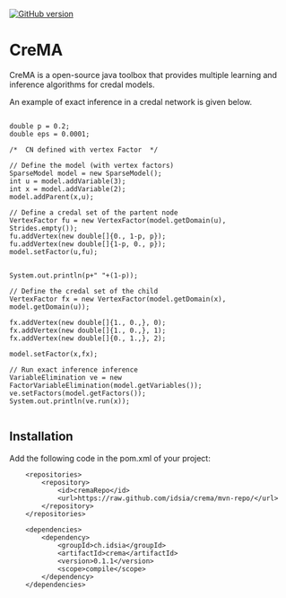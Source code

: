 [![GitHub version](https://badge.fury.io/gh/idsia%2Fcrema.svg)](https://badge.fury.io/gh/idsia%2Fcrema)
# CreMA

CreMA is a open-source java toolbox that provides multiple
learning and inference algorithms for credal models.

An example of exact inference in a credal network is given below.

```

double p = 0.2;
double eps = 0.0001;

/*  CN defined with vertex Factor  */

// Define the model (with vertex factors)
SparseModel model = new SparseModel();
int u = model.addVariable(3);
int x = model.addVariable(2);
model.addParent(x,u);

// Define a credal set of the partent node
VertexFactor fu = new VertexFactor(model.getDomain(u), Strides.empty());
fu.addVertex(new double[]{0., 1-p, p});
fu.addVertex(new double[]{1-p, 0., p});
model.setFactor(u,fu);


System.out.println(p+" "+(1-p));

// Define the credal set of the child
VertexFactor fx = new VertexFactor(model.getDomain(x), model.getDomain(u));

fx.addVertex(new double[]{1., 0.,}, 0);
fx.addVertex(new double[]{1., 0.,}, 1);
fx.addVertex(new double[]{0., 1.,}, 2);

model.setFactor(x,fx);

// Run exact inference inference
VariableElimination ve = new FactorVariableElimination(model.getVariables());
ve.setFactors(model.getFactors());
System.out.println(ve.run(x));


``` 

## Installation

Add the following code in the  pom.xml of your project:

```
    <repositories>
        <repository>
            <id>cremaRepo</id>
            <url>https://raw.github.com/idsia/crema/mvn-repo/</url>
        </repository>
    </repositories>

    <dependencies>
        <dependency>
            <groupId>ch.idsia</groupId>
            <artifactId>crema</artifactId>
            <version>0.1.1</version>
            <scope>compile</scope>
        </dependency>
    </dependencies>
```